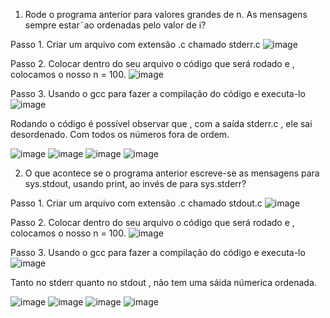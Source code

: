 1) Rode o programa anterior para valores grandes de n. As mensagens sempre estar˜ao ordenadas pelo valor de i?

Passo 1. Criar um arquivo com extensão .c chamado stderr.c
![image](https://github.com/yurinichimura/sistemaops/assets/139904028/d7ddb592-4bf4-4e13-a22f-57b9dd80a647)

Passo 2. Colocar dentro do seu arquivo o código que será rodado e , colocamos o nosso n = 100.
![image](https://github.com/yurinichimura/sistemaops/assets/139904028/c6583a61-5f8e-4e54-9dc6-5a4c8b5dc522)

Passo 3. Usando o gcc para fazer a compilação do código e executa-lo
![image](https://github.com/yurinichimura/sistemaops/assets/139904028/5004b9d6-50f9-4fd6-8229-7515289baee2)

Rodando o código é possível observar que , com a saída stderr.c , ele sai desordenado. Com todos os números fora de ordem.

![image](https://github.com/yurinichimura/sistemaops/assets/139904028/1d0b145f-9b9e-4a66-bcd0-22a910318bc7)
![image](https://github.com/yurinichimura/sistemaops/assets/139904028/b4868fed-b114-4277-9554-24840abd20a2)
![image](https://github.com/yurinichimura/sistemaops/assets/139904028/e6f36187-a623-45d8-99f4-378e41fe0bd8)
![image](https://github.com/yurinichimura/sistemaops/assets/139904028/8b8e4a1e-419e-4850-a986-fb887f73d8e4)

2) O que acontece se o programa anterior escreve-se as mensagens para sys.stdout, usando print, ao invés de para sys.stderr?

Passo 1. Criar um arquivo com extensão .c chamado stdout.c
![image](https://github.com/yurinichimura/sistemaops/assets/139904028/b891f6bb-60dc-4258-8d54-a61921470bfd)

Passo 2. Colocar dentro do seu arquivo o código que será rodado e , colocamos o nosso n = 100.
![image](https://github.com/yurinichimura/sistemaops/assets/139904028/31e60fa1-f351-4801-af25-76c0d1fa6b9a)

Passo 3. Usando o gcc para fazer a compilação do código e executa-lo
![image](https://github.com/yurinichimura/sistemaops/assets/139904028/fb0dfb75-4a74-4e36-a8c4-aeefb47e33cb)

Tanto no stderr quanto no stdout , não tem uma sáida númerica ordenada.

![image](https://github.com/yurinichimura/sistemaops/assets/139904028/1623c875-7913-4f6a-a962-840f82d3c9b8)
![image](https://github.com/yurinichimura/sistemaops/assets/139904028/532b896e-1821-423b-8dbf-07d17309815f)
![image](https://github.com/yurinichimura/sistemaops/assets/139904028/c21e2c3d-1aca-4a50-a2d8-910317057aa4)
![image](https://github.com/yurinichimura/sistemaops/assets/139904028/58f817bd-99e1-4f03-b8ef-12d703953a23)





